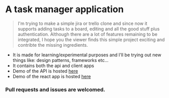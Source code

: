 # A task manager application

> I'm trying to make a simple jira or trello clone and since now it supports adding tasks to a board, editing and all the good stuff plus authentication.
> Although there are a lot of features remaining to be integrated, I hope you the viewer finds this simple project exciting and contribte the missing ingredients.

- It is made for learning/experimental purposes and I'll be trying out new things like: design patterns, frameworks etc...
- It contains both the api and client apps
- Demo of the API is hosted [here](https://mtodo-api.herokuapp.com/api-docs)
- Demo of the react app is hosted [here](https://ethio-todo.netlify.app)

### Pull requests and issues are welcomed.
